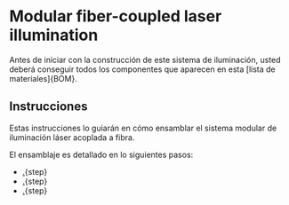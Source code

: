 # Modular fiber-coupled laser illumination

Antes de iniciar con la construcción de este sistema de iluminación, usted deberá conseguir todos los componentes que aparecen en esta [lista de materiales]{BOM}.

## Instrucciones

Estas instrucciones lo guiarán en cómo ensamblar el sistema modular de iluminación láser acoplada a fibra.

El ensamblaje es detallado en lo siguientes pasos:

* [.](sistema-optico.md){step}
* [.](control-temperatura.md){step}
* [.](interfaz-usuario.md){step}